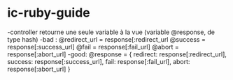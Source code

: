 # ic-ruby-guide

-controller retourne une seule variable à la vue (variable @response, de type hash)
-bad : 
 @redirect_url = response[:redirect_url
 @success = response[:success_url]
 @fail = response[:fail_url]
 @abort = response[:abort_url]
-good:
 @response = { redirect: response[:redirect_url],
                        success: response[:success_url],
                        fail: response[:fail_url],
                        abort: response[:abort_url] }
